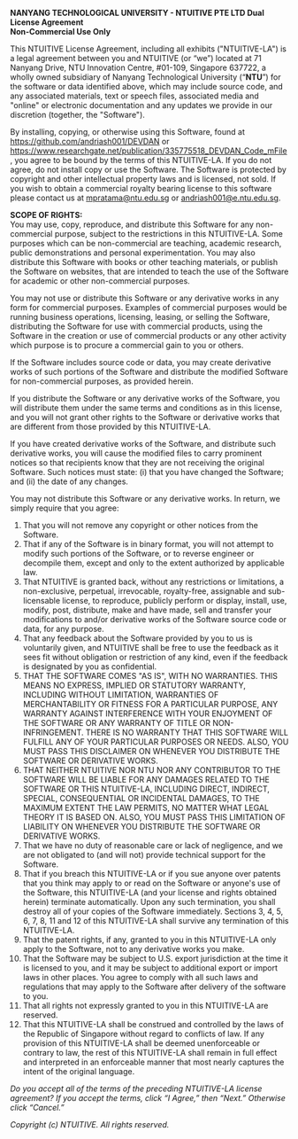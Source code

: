﻿**NANYANG TECHNOLOGICAL UNIVERSITY - NTUITIVE PTE LTD Dual License Agreement**\
**Non-Commercial Use Only** 

This NTUITIVE License Agreement, including all exhibits ("NTUITIVE-LA") is a legal agreement between you and NTUITIVE (or “we”) located at 71 Nanyang Drive, NTU Innovation Centre, #01-109, Singapore 637722, a wholly owned subsidiary of Nanyang Technological University (“**NTU**”) for the software or data identified above, which may include source code, and any associated materials, text or speech files, associated media and "online" or electronic documentation and any updates we provide in our discretion (together, the "Software"). 

By installing, copying, or otherwise using this Software, found at https://github.com/andriash001/DEVDAN or https://www.researchgate.net/publication/335775518_DEVDAN_Code_mFile, you agree to be bound by the terms of this NTUITIVE-LA.  If you do not agree, do not install copy or use the Software. The Software is protected by copyright and other intellectual property laws and is licensed, not sold.   If you wish to obtain a commercial royalty bearing license to this software please contact us at mpratama@ntu.edu.sg or andriash001@e.ntu.edu.sg.

**SCOPE OF RIGHTS:**\
You may use, copy, reproduce, and distribute this Software for any non-commercial purpose, subject to the restrictions in this NTUITIVE-LA. Some purposes which can be non-commercial are teaching, academic research, public demonstrations and personal experimentation. You may also distribute this Software with books or other teaching materials, or publish the Software on websites, that are intended to teach the use of the Software for academic or other non-commercial purposes.

You may not use or distribute this Software or any derivative works in any form for commercial purposes. Examples of commercial purposes would be running business operations, licensing, leasing, or selling the Software, distributing the Software for use with commercial products, using the Software in the creation or use of commercial products or any other activity which purpose is to procure a commercial gain to you or others.

If the Software includes source code or data, you may create derivative works of such portions of the Software and distribute the modified Software for non-commercial purposes, as provided herein.  

If you distribute the Software or any derivative works of the Software, you will distribute them under the same terms and conditions as in this license, and you will not grant other rights to the Software or derivative works that are different from those provided by this NTUITIVE-LA. 

If you have created derivative works of the Software, and distribute such derivative works, you will cause the modified files to carry prominent notices so that recipients know that they are not receiving the original Software. Such notices must state: (i) that you have changed the Software; and (ii) the date of any changes.

You may not distribute this Software or any derivative works. 
In return, we simply require that you agree: 
1.	That you will not remove any copyright or other notices from the Software.
2.	That if any of the Software is in binary format, you will not attempt to modify such portions of the Software, or to reverse engineer or decompile them, except and only to the extent authorized by applicable law. 
3.	That NTUITIVE is granted back, without any restrictions or limitations, a non-exclusive, perpetual, irrevocable, royalty-free, assignable and sub-licensable license, to reproduce, publicly perform or display, install, use, modify, post, distribute, make and have made, sell and transfer your modifications to and/or derivative works of the Software source code or data, for any purpose.  
4.	That any feedback about the Software provided by you to us is voluntarily given, and NTUITIVE shall be free to use the feedback as it sees fit without obligation or restriction of any kind, even if the feedback is designated by you as confidential. 
5.	THAT THE SOFTWARE COMES "AS IS", WITH NO WARRANTIES. THIS MEANS NO EXPRESS, IMPLIED OR STATUTORY WARRANTY, INCLUDING WITHOUT LIMITATION, WARRANTIES OF MERCHANTABILITY OR FITNESS FOR A PARTICULAR PURPOSE, ANY WARRANTY AGAINST INTERFERENCE WITH YOUR ENJOYMENT OF THE SOFTWARE OR ANY WARRANTY OF TITLE OR NON-INFRINGEMENT. THERE IS NO WARRANTY THAT THIS SOFTWARE WILL FULFILL ANY OF YOUR PARTICULAR PURPOSES OR NEEDS. ALSO, YOU MUST PASS THIS DISCLAIMER ON WHENEVER YOU DISTRIBUTE THE SOFTWARE OR DERIVATIVE WORKS.
6.	THAT NEITHER NTUITIVE NOR NTU NOR ANY CONTRIBUTOR TO THE SOFTWARE WILL BE LIABLE FOR ANY DAMAGES RELATED TO THE SOFTWARE OR THIS NTUITIVE-LA, INCLUDING DIRECT, INDIRECT, SPECIAL, CONSEQUENTIAL OR INCIDENTAL DAMAGES, TO THE MAXIMUM EXTENT THE LAW PERMITS, NO MATTER WHAT LEGAL THEORY IT IS BASED ON. ALSO, YOU MUST PASS THIS LIMITATION OF LIABILITY ON WHENEVER YOU DISTRIBUTE THE SOFTWARE OR DERIVATIVE WORKS.
7.	That we have no duty of reasonable care or lack of negligence, and we are not obligated to (and will not) provide technical support for the Software.
8.	That if you breach this NTUITIVE-LA or if you sue anyone over patents that you think may apply to or read on the Software or anyone's use of the Software, this NTUITIVE-LA (and your license and rights obtained herein) terminate automatically.  Upon any such termination, you shall destroy all of your copies of the Software immediately.  Sections 3, 4, 5, 6, 7, 8, 11 and 12 of this NTUITIVE-LA shall survive any termination of this NTUITIVE-LA.
9.	That the patent rights, if any, granted to you in this NTUITIVE-LA only apply to the Software, not to any derivative works you make.
10.	That the Software may be subject to U.S. export jurisdiction at the time it is licensed to you, and it may be subject to additional export or import laws in other places.  You agree to comply with all such laws and regulations that may apply to the Software after delivery of the software to you.
11.	That all rights not expressly granted to you in this NTUITIVE-LA are reserved.
12.	That this NTUITIVE-LA shall be construed and controlled by the laws of the Republic of Singapore without regard to conflicts of law.  If any provision of this NTUITIVE-LA shall be deemed unenforceable or contrary to law, the rest of this NTUITIVE-LA shall remain in full effect and interpreted in an enforceable manner that most nearly captures the intent of the original language. 

*Do you accept all of the terms of the preceding NTUITIVE-LA license agreement? If you accept the terms, click “I Agree,” then “Next.”  Otherwise click “Cancel.”*

*Copyright (c) NTUITIVE. All rights reserved.*